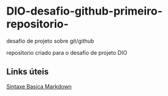 # DIO-desafio-github-primeiro-repositorio-
desafio de projeto sobre git/github

repositorio criado para o desafio  de projeto DIO

## Links úteis
[Sintaxe Basica Markdown](https://www.mardownguide.org/basic-syntax/)
